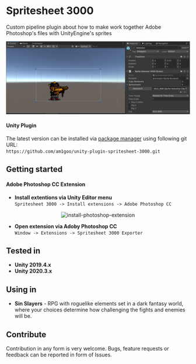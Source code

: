 # Spritesheet 3000
Custom pipeline plugin about how to make work together Adobe Photoshop's files with UnityEngine's sprites
<p align="center">
  <img src="Readme/header-image.png" alt="header-image"/>
</p>

#### Unity Plugin
The latest version can be installed via [package manager](https://docs.unity3d.com/Manual/upm-ui-giturl.html) using following git URL: \
```https://github.com/am1goo/unity-plugin-spritesheet-3000.git```

## Getting started
#### Adobe Photoshop CC Extension
- **Install extentions via Unity Editor menu**\
```Spritesheet 3000 -> Install extensions -> Adobe Photoshop CC```
<p align="center">
  <img src="Readme/install-photoshop-extension.png" alt="install-photoshop-extension"/>
</p>

- **Open extension via Adoby Photoshop CC**\
```Window -> Extensions -> Spritesheet 3000 Exporter```

## Tested in
- **Unity 2019.4.x**
- **Unity 2020.3.x**

## Using in
- **Sin Slayers** - RPG with roguelike elements set in a dark fantasy world, where your choices determine how challenging the fights and enemies will be.

## Contribute
Contribution in any form is very welcome. Bugs, feature requests or feedback can be reported in form of Issues.
